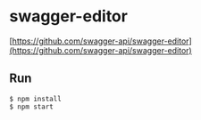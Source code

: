 # swagger-editor
[https://github.com/swagger-api/swagger-editor](https://github.com/swagger-api/swagger-editor)

## Run
```shell
$ npm install
$ npm start
```